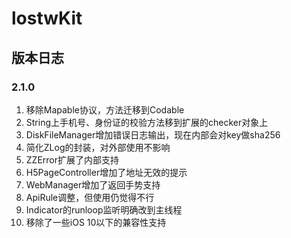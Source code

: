 # lostwKit

## 版本日志

### 2.1.0

1. 移除Mapable协议，方法迁移到Codable
2. String上手机号、身份证的校验方法移到扩展的checker对象上
3. DiskFileManager增加错误日志输出，现在内部会对key做sha256
4. 简化ZLog的封装，对外部使用不影响
5. ZZError扩展了内部支持
6. H5PageController增加了地址无效的提示
7. WebManager增加了返回手势支持
8. ApiRule调整，但使用仍觉得不行
9. Indicator的runloop监听明确改到主线程
10. 移除了一些iOS 10以下的兼容性支持